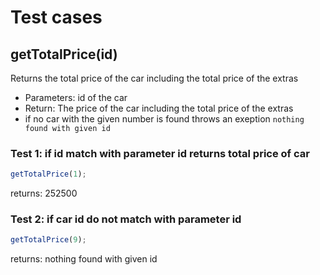 # Test cases

## **getTotalPrice(id)**

Returns the total price of the car including the total price of the extras

- Parameters: id of the car
- Return: The price of the car including the total price of the extras
- if no car with the given number is found throws an exeption `nothing found with given id`

### Test 1: if id match with parameter id returns total price of car

```js
getTotalPrice(1);
```

returns: 252500

### Test 2: if car id do not match with parameter id

```js
getTotalPrice(9);
```

returns: nothing found with given id
